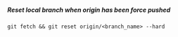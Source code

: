 ##### Reset local branch when origin has been force pushed
`git fetch && git reset origin/<branch_name> --hard`

